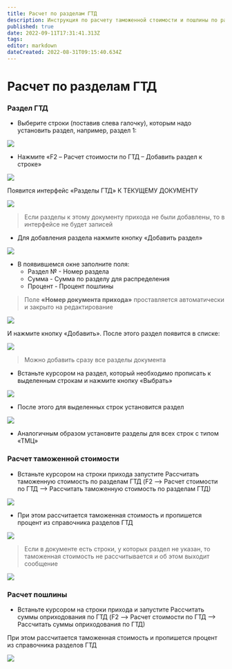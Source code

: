 ```yaml
---
title: Расчет по разделам ГТД
description: Инструкция по расчету таможенной стоимости и пошлины по разделам ГТД 
published: true
date: 2022-09-11T17:31:41.313Z
tags: 
editor: markdown
dateCreated: 2022-08-31T09:15:40.634Z
---
```


# Расчет по разделам ГТД

### **Раздел ГТД**

* Выберите строки (поставив слева галочку), которым надо установить раздел, например, раздел 1:

![](<../../../../assets/0 (27)1.png>)

* Нажмите «F2 – Расчет стоимости по ГТД – Добавить раздел к строке»

![](<../../../../assets/1 (25)1.png>)

Появится интерфейс «Разделы ГТД» К ТЕКУЩЕМУ ДОКУМЕНТУ

![](<../../../../assets/2 (34)1.png>)

>Если разделы к этому документу прихода не были добавлены, то в интерфейсе не будет записей

* Для добавления раздела нажмите кнопку «Добавить раздел»

![](<../../../../assets/3 (38)1.png>)

* В появившемся окне заполните поля:
  * Раздел № - Номер раздела
  * Сумма - Сумма по разделу для распределения
  * Процент - Процент пошлины

>Поле **«Номер документа прихода»** проставляется автоматически и закрыто на редактирование

![](<../../../../assets/4 (1)1.png>)

И нажмите кнопку «Добавить». После этого раздел появится в списке:

![](<../../../../assets/5 (17)1.png>)

>Можно добавить сразу все разделы документа

* Встаньте курсором на раздел, который необходимо прописать к выделенным строкам и нажмите кнопку «Выбрать»

![](<../../../../assets/6 (13)1.png>)

* После этого для выделенных строк установится раздел

![](<../../../../assets/7 (5)1.png>)

* Аналогичным образом установите разделы для всех строк с типом «ТМЦ»

### **Расчет таможенной стоимости**

* Встаньте курсором на строки прихода запустите Рассчитать таможенную стоимость по разделам ГТД (F2 –> Расчет стоимости по ГТД –> Рассчитать таможенную стоимость по разделам ГТД)

![](<../../../../assets/8 (5)1.png>)

* При этом рассчитается таможенная стоимость и пропишется процент из справочника разделов ГТД

![](../../../../assets/9c1.png)

>Если в документе есть строки, у которых раздел не указан, то таможенная стоимость не рассчитывается и об этом выходит сообщение


![](<../../../../assets/10 (10)1.png>)

### **Расчет пошлины**

* Встаньте курсором на строки прихода и запустите Рассчитать суммы оприходования по ГТД (F2 –> Расчет стоимости по ГТД –> Рассчитать суммы оприходования по ГТД)

При этом рассчитается таможенная стоимость и пропишется процент из справочника разделов ГТД

![](<../../../../assets/11 (9)1.png>)
